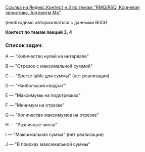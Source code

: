 [Ссылка на Яндекс.Контест н.3 по темам "RMQ/RSQ, Корневая эвристика, Алгоритм Мо"](https://official.contest.yandex.ru/contest/37316)

(необходимо авторизоваться с данными ВШЭ)
<br>

**Контест по темам лекций 3, 4**
<br>
### Список задач:
A — "Количество нулей на интервале"

B — "Отрезок с максимальной суммой"

C — "Sparse table для суммы" (нет реализации)

D — "Наибольший квадрат"

E — "Максимумы на подотрезках"

F — "Минимум на отрезке"

G — "Количество максимумов на отрезке"

H — "Различные числа"

I — "Максимальная сумма" (нет реализации)

J — "В поисках максимальной суммы"

